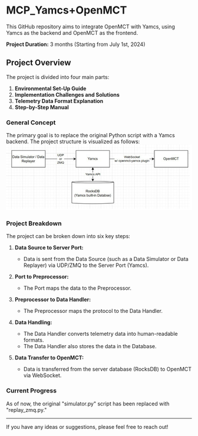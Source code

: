 # MCP_Yamcs+OpenMCT

This GitHub repository aims to integrate OpenMCT with Yamcs, using Yamcs as the backend and OpenMCT as the frontend.

**Project Duration:** 3 months (Starting from July 1st, 2024)

## Project Overview

The project is divided into four main parts:

1. **Environmental Set-Up Guide**
2. **Implementation Challenges and Solutions**
3. **Telemetry Data Format Explanation**
4. **Step-by-Step Manual**

### General Concept

The primary goal is to replace the original Python script with a Yamcs backend. The project structure is visualized as follows:
![Yamcs OpenMCT Data Flow](Yamcs_OpenMCT_DataFlow.png)

### Project Breakdown

The project can be broken down into six key steps:

1. **Data Source to Server Port:** 
   - Data is sent from the Data Source (such as a Data Simulator or Data Replayer) via UDP/ZMQ to the Server Port (Yamcs).
   
2. **Port to Preprocessor:** 
   - The Port maps the data to the Preprocessor.
   
3. **Preprocessor to Data Handler:** 
   - The Preprocessor maps the protocol to the Data Handler.
   
4. **Data Handling:** 
   - The Data Handler converts telemetry data into human-readable formats.
   - The Data Handler also stores the data in the Database.
   
5. **Data Transfer to OpenMCT:** 
   - Data is transferred from the server database (RocksDB) to OpenMCT via WebSocket.

### Current Progress

As of now, the original "simulator.py" script has been replaced with "replay_zmq.py."

---

If you have any ideas or suggestions, please feel free to reach out!
